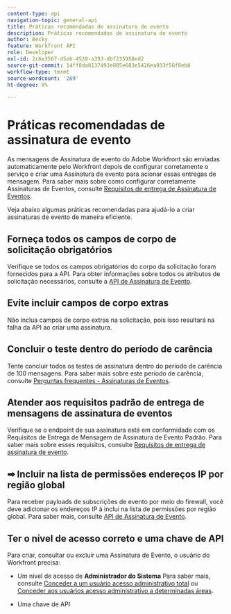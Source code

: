 ```yaml
---
content-type: api
navigation-topic: general-api
title: Práticas recomendadas de assinatura de evento
description: Práticas recomendadas de assinatura de evento
author: Becky
feature: Workfront API
role: Developer
exl-id: 2c6e3567-d5eb-4528-a393-dbf235958ed2
source-git-commit: 14ff8da8137493e805e683e5426ea933f56f8eb8
workflow-type: tm+mt
source-wordcount: '269'
ht-degree: 0%

---
```



# Práticas recomendadas de assinatura de evento

As mensagens de Assinatura de evento do Adobe Workfront são enviadas automaticamente pelo Workfront depois de configurar corretamente o serviço e criar uma Assinatura de evento para acionar essas entregas de mensagem. Para saber mais sobre como configurar corretamente Assinaturas de Eventos, consulte [Requisitos de entrega de Assinatura de Eventos](../../wf-api/general/setup-event-sub-endpoint.md).


Veja abaixo algumas práticas recomendadas para ajudá-lo a criar assinaturas de evento de maneira eficiente.

## Forneça todos os campos de corpo de solicitação obrigatórios

Verifique se todos os campos obrigatórios do corpo da solicitação foram fornecidos para a API. Para obter informações sobre todos os atributos de solicitação necessários, consulte a [API de Assinatura de Evento](../../wf-api/general/event-subs-api.md).

## Evite incluir campos de corpo extras

Não inclua campos de corpo extras na solicitação, pois isso resultará na falha da API ao criar uma assinatura.

## Concluir o teste dentro do período de carência

Tente concluir todos os testes de assinatura dentro do período de carência de 100 mensagens. Para saber mais sobre este período de carência, consulte [Perguntas frequentes - Assinaturas de Eventos](../../wf-api/general/event-subs-faq.md).

## Atender aos requisitos padrão de entrega de mensagens de assinatura de eventos

Verifique se o endpoint de sua assinatura está em conformidade com os Requisitos de Entrega de Mensagem de Assinatura de Evento Padrão. Para saber mais sobre esses requisitos, consulte [Requisitos de entrega de assinatura de evento](../../wf-api/general/setup-event-sub-endpoint.md).

## ➡ Incluir na lista de permissões endereços IP por região global

Para receber payloads de subscrições de evento por meio do firewall, você deve adicionar os endereços IP à inclui na lista de permissões por região global. Para saber mais, consulte [API de Assinatura de Evento](../../wf-api/general/event-subs-api.md).

## Ter o nível de acesso correto e uma chave de API

Para criar, consultar ou excluir uma Assinatura de Evento, o usuário do Workfront precisa:

* Um nível de acesso de **Administrador do Sistema**
Para saber mais, consulte [Conceder a um usuário acesso administrativo total](../../administration-and-setup/add-users/configure-and-grant-access/grant-a-user-full-administrative-access.md) ou [Conceder aos usuários acesso administrativo a determinadas áreas](../../administration-and-setup/add-users/configure-and-grant-access/grant-users-admin-access-certain-areas.md).

* Uma chave de API

  <!--
  <p data-mc-conditions="QuicksilverOrClassic.Draft mode">To learn more, see .</p>
  -->
